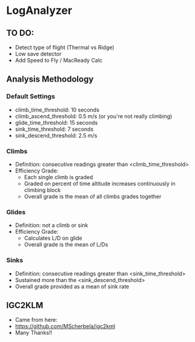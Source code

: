 # LogAnalyzer

## TO DO:
- Detect type of flight (Thermal vs Ridge)
- Low save detector
- Add Speed to Fly / MacReady Calc


## Analysis Methodology
### Default Settings
- climb_time_threshold: 10 seconds
- climb_ascend_threshold: 0.5 m/s (or you're not really climbing)
- glide_time_threshold: 15 seconds
- sink_time_threshold: 7 seconds
- sink_descend_threshold: 2.5 m/s

### Climbs
- Definition: consecutive readings greater than <climb_time_threshold>
- Efficiency Grade:
  - Each single climb is graded
  - Graded on percent of time altitude increases continuously in climbing block
  - Overall grade is the mean of all climbs grades together

### Glides
- Definition: not a climb or sink
- Efficiency Grade:
  - Calculates L/D on glide
  - Overall grade is the mean of L/Ds

### Sinks
- Definition: consecutive readings greater than <sink_time_threshold>
- Sustained more than the <sink_descend_threshold>
- Overall grade provided as a mean of sink rate

## IGC2KLM
- Came from here: 
- https://github.com/MScherbela/igc2kml
- Many Thanks!!
